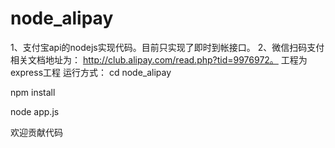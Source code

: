 node_alipay
===========

1、支付宝api的nodejs实现代码。目前只实现了即时到帐接口。
2、微信扫码支付
相关文档地址为：
http://club.alipay.com/read.php?tid=9976972。
工程为express工程
运行方式：
cd node_alipay

npm install

node app.js

欢迎贡献代码
